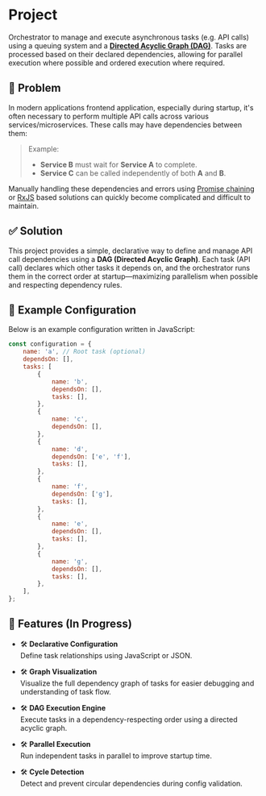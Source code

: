 # Project

Orchestrator to manage and execute asynchronous tasks (e.g. API calls) using a queuing system and a [**Directed Acyclic Graph (DAG)**](https://en.wikipedia.org/wiki/Directed_acyclic_graph). Tasks are processed based on their declared dependencies, allowing for parallel execution where possible and ordered execution where required.

## 📌 Problem

In modern applications frontend application, especially during startup, it's often necessary to perform multiple API calls across various services/microservices. These calls may have dependencies between them:

> Example:
>
> - **Service B** must wait for **Service A** to complete.
> - **Service C** can be called independently of both **A** and **B**.

Manually handling these dependencies and errors using [Promise chaining](https://developer.mozilla.org/en-US/docs/Web/JavaScript/Guide/Using_promises) or [RxJS](https://rxjs.dev/guide/operators) based solutions can quickly become complicated and difficult to maintain.

## ✅ Solution

This project provides a simple, declarative way to define and manage API call dependencies using a **DAG (Directed Acyclic Graph)**. Each task (API call) declares which other tasks it depends on, and the orchestrator runs them in the correct order at startup—maximizing parallelism when possible and respecting dependency rules.

## 🧠 Example Configuration

Below is an example configuration written in JavaScript:

```js
const configuration = {
    name: 'a', // Root task (optional)
    dependsOn: [],
    tasks: [
        {
            name: 'b',
            dependsOn: [],
            tasks: [],
        },
        {
            name: 'c',
            dependsOn: [],
        },
        {
            name: 'd',
            dependsOn: ['e', 'f'],
            tasks: [],
        },
        {
            name: 'f',
            dependsOn: ['g'],
            tasks: [],
        },
        {
            name: 'e',
            dependsOn: [],
            tasks: [],
        },
        {
            name: 'g',
            dependsOn: [],
            tasks: [],
        },
    ],
};
```

## 🚀 Features (In Progress)

- 🛠️ **Declarative Configuration**  
  Define task relationships using JavaScript or JSON.

- 🛠️ **Graph Visualization**  
  Visualize the full dependency graph of tasks for easier debugging and understanding of task flow.

- 🛠️ **DAG Execution Engine**  
  Execute tasks in a dependency-respecting order using a directed acyclic graph.

- 🛠️ **Parallel Execution**  
  Run independent tasks in parallel to improve startup time.

- 🛠️ **Cycle Detection**  
  Detect and prevent circular dependencies during config validation.
